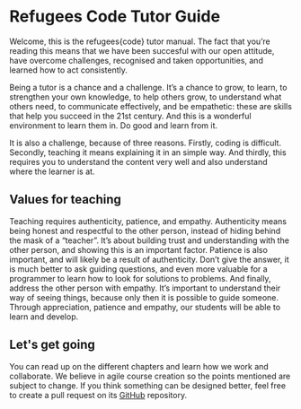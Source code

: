 # Refugees Code Tutor Guide

Welcome, this is the refugees{code} tutor manual. The fact that you’re reading this means that we have been succesful with our open attitude, have overcome challenges, recognised and taken opportunities, and learned how to act consistently.

Being a tutor is a chance and a challenge. It’s a chance to grow, to learn, to strengthen your own knowledge, to help others grow, to understand what others need, to communicate effectively, and be empathetic: these are skills that help you succeed in the 21st century. And this is a wonderful environment to learn them in. Do good and learn from it.

It is also a challenge, because of three reasons. Firstly, coding is difficult. Secondly, teaching it means explaining it in an simple way. And thirdly, this requires you to understand the content very well and also understand where the learner is at.

## Values for teaching

Teaching requires authenticity, patience, and empathy. Authenticity means being honest and respectful to the other person, instead of hiding behind the mask of a “teacher”. It’s about building trust and understanding with the other person, and showing this is an important factor. Patience is also important, and will likely be a result of authenticity. Don’t give the answer, it is much better to ask guiding questions, and even more valuable for a programmer to learn how to look for solutions to problems. And finally, address the other person with empathy. It’s important to understand their way of seeing things, because only then it is possible to guide someone. Through appreciation, patience and empathy, our students will be able to learn and develop.

## Let's get going

You can read up on the different chapters and learn how we work and collaborate. We believe in agile course creation so the points mentioned are subject to change. If you think something can be designed better, feel free to create a pull request on its [GitHub](/www.github.com/RefugeesCodeAT/tutor-guide) repository.

